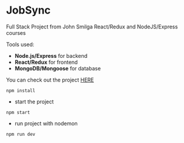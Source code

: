 # JobSync 
Full Stack Project from John Smilga React/Redux and NodeJS/Express courses 

Tools used:
- **Node.js/Express** for backend
- **React/Redux** for frontend
- **MongoDB/Mongoose** for database


You can check out the project [HERE](https://jobsync-app.onrender.com/landing)

```
npm install

```

- start the project

```
npm start

```
- run project with nodemon

```
npm run dev

```

